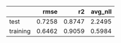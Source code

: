 |          |   rmse |     r2 |   avg_nll |
|:---------|-------:|-------:|----------:|
| test     | 0.7258 | 0.8747 |    2.2495 |
| training | 0.6462 | 0.9059 |    0.5984 |
